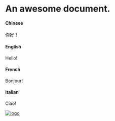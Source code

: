 # An awesome document.
<!-- tabs:start -->

#### **Chinese**

你好！

#### **English**

Hello!

#### **French**

Bonjour!

#### **Italian**

Ciao!

<!-- tabs:end -->
<a href="分享/emoji.md)" target="_top" title="安排"><img src="/images/qianduan-b6d3ccb4-bd13-447e-b88d-f0016b57da49.png" alt="logo"></a>